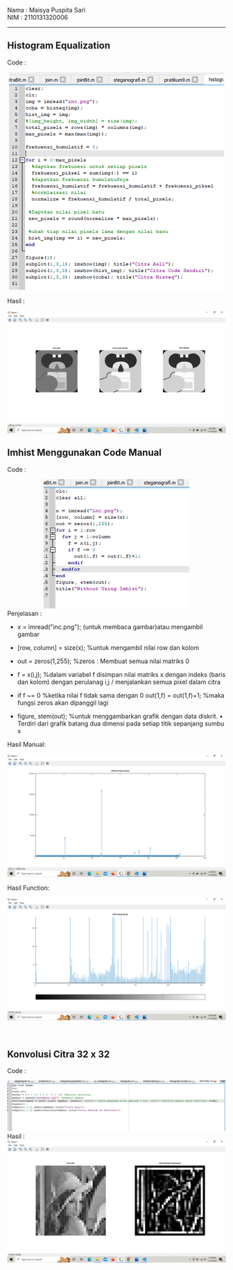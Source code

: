 Nama : Maisya Puspita Sari
<br>NIM : 2110131320006
_____

## Histogram Equalization
Code :
<center><img src = "pict1.png"></center>

Hasil :
<center><img src = "pict1Hasil.png"></center>

## Imhist Menggunakan Code Manual
Code :
<center><img src = "pict2Manual.png"></center>
Penjelasan :

* x = imread("inc.png"); (untuk membaca gambar)atau mengambil gambar<br>
* [row, column] = size(x); %untuk mengambil nilai row dan kolom
* out = zeros(1,255); %zeros : Membuat semua nilai matriks 0

* f = x(i,j); %dalam variabel f disimpan nilai matriks x dengan indeks (baris dan kolom) dengan perulanag i,j / menjalankan semua pixel dalam citra

* if f ~= 0 %ketika nilai f tidak sama dengan 0
out(1,f) = out(1,f)+1; %maka fungsi zeros akan dipanggil lagi
    
* figure, stem(out); %untuk menggambarkan grafik dengan data diskrit. • Terdiri dari grafik batang dua dimensi pada setiap titik sepanjang sumbu x


Hasil Manual:
<center><img src = "pict2Hasil.png"></center>

Hasil Function:
<center><img src = "pict2HasilFunction.png"></center>
<br>
<br>

## Konvolusi Citra 32 x 32
Code :
<center><img src = "pict3.png"></center>
Hasil :
<center><img src = "pict3Hasil.png"></center>